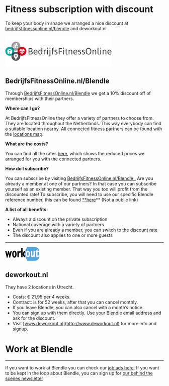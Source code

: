 # Fitness subscription with discount

To keep your body in shape we arranged a nice discount at [bedrijfsfitnessonline.nl/blendle](https://bedrijfsfitnessonline.nl/en/?Itemid=14126) and deworkout.nl

![Fitness%20subscription%20with%20discount%20b88ca1753e35475196938f6c4884709a/logo-bfo.png](Fitness%20subscription%20with%20discount%20b88ca1753e35475196938f6c4884709a/logo-bfo.png)

## BedrijfsFitnessOnline.nl/Blendle

Through [BedrijfsFitnessOnline.nl/Blendle](https://bedrijfsfitnessonline.nl/nl/blendle) we get a 10% discount off of memberships with their partners.

**Where can I go?**

At BedrijfsFitnessOnline they offer a variety of partners to choose from. They are located throughout the Netherlands. This way everybody can find a suitable location nearby. All connected fitness partners can be found with the [locations map](https://bedrijfsfitnessonline.nl/en/blendle/locations).

**What are the costs?**

You can find all the rates [here](https://bedrijfsfitnessonline.nl/en/blendle/rate), which shows the reduced prices we arranged for you with the connected partners.

**How do I subscribe?**

You can subscribe by visiting [BedrijfsFitnessOnline.nl/Blendle .](https://bedrijfsfitnessonline.nl/nl/blendle) Are you already a member at one of our partners? In that case you can subscribe yourself as an existing member. That way you too will profit from the discounted rate! To subscribe, you will need to use our specific Blendle reference number, this can be found [**here](https://www.notion.so/09b6a96d57ef4ca48cb8c325c131e632)** (Not a public link)

**A list of all benefits:**

- Always a discount on the private subscription
- National coverage with a variety of partners
- Even if you are already a member, you can switch to the discount rate
- The discount also applies to one or more guests

---

![Fitness%20subscription%20with%20discount%20b88ca1753e35475196938f6c4884709a/WorkOut-Logo-Y.png](Fitness%20subscription%20with%20discount%20b88ca1753e35475196938f6c4884709a/WorkOut-Logo-Y.png)

## deworkout.nl

They have 2 locations in Utrecht.

- Costs: € 21,95 per 4 weeks.
- Contract: is for 52 weeks, after that you can cancel monthly.
- If you leave Blendle, you can also cancel with a month’s notice.
- You can sign up with them directly. Use your Blendle email address and ask for the discount.
- Visit [www.deworkout.nl](http://www.deworkout.nl) for more info and signup.

# Work at Blendle

---

If you want to work at Blendle you can check our [job ads here](https://blendle.homerun.co/). If you want to be kept in the loop about Blendle, you can sign up for [our behind the scenes newsletter](https://blendle.homerun.co/yes-keep-me-posted/tr/apply?token=8092d4128c306003d97dd3821bad06f2)